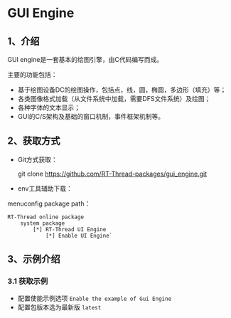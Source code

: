 # GUI Engine

## 1、介绍

GUI engine是一套基本的绘图引擎，由C代码编写而成。

主要的功能包括：
- 基于绘图设备DC的绘图操作，包括点，线，圆，椭圆，多边形（填充）等；
- 各类图像格式加载（从文件系统中加载，需要DFS文件系统）及绘图；
- 各种字体的文本显示；
- GUI的C/S架构及基础的窗口机制，事件框架机制等。

## 2、获取方式

-  Git方式获取：

    git clone https://github.com/RT-Thread-packages/gui_engine.git

- env工具辅助下载：

menuconfig package path：

    RT-Thread online package
        system package
            [*] RT-Thread UI Engine
                [*] Enable UI Engine`

## 3、示例介绍

### 3.1 获取示例

* 配置使能示例选项 `Enable the example of Gui Engine`
* 配置包版本选为最新版 `latest`
